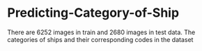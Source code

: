 # Predicting-Category-of-Ship
There are 6252 images in train and 2680 images in test data. The categories of ships and their corresponding codes in the dataset 
